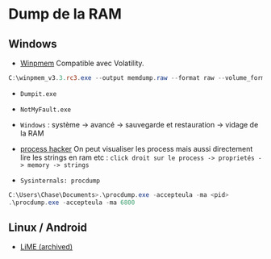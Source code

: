 # Dump de la RAM

## Windows

* [Winpmem](https://github.com/Velocidex/c-aff4/releases) Compatible avec Volatility.

```powershell
C:\winpmem_v3.3.rc3.exe --output memdump.raw --format raw --volume_format raw
```

* `Dumpit.exe`

* `NotMyFault.exe` 

* `Windows` : système -> avancé -> sauvegarde et restauration -> vidage de la RAM

* [process hacker](https://processhacker.sourceforge.io/) On peut visualiser les process mais aussi directement lire les strings en ram etc : `click droit sur le process -> proprietés -> memory -> strings`

* `Sysinternals: procdump` 

```powershell
C:\Users\Chase\Documents>.\procdump.exe -accepteula -ma <pid> 
.\procdump.exe -accepteula -ma 6800
```

## Linux / Android

* [LiME (archived)](https://github.com/504ensicsLabs/LiME)
